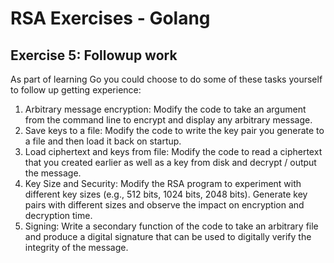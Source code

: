 # RSA Exercises - Golang

## Exercise 5: Followup work

As part of learning Go you could choose to do some of these tasks yourself to follow up
getting experience:

1. Arbitrary message encryption: Modify the code to take an argument from the command
   line to encrypt and display any arbitrary message.
2. Save keys to a file: Modify the code to write the key pair you generate to a file
   and then load it back on startup.
3. Load ciphertext and keys from file: Modify the code to read a ciphertext that you
   created earlier as well as a key from disk and decrypt / output the message.
4. Key Size and Security: Modify the RSA program to experiment with different key sizes 
   (e.g., 512 bits, 1024 bits, 2048 bits). Generate key pairs with different sizes and 
   observe the impact on encryption and decryption time.
5. Signing: Write a secondary function of the code to take an arbitrary file and produce
   a digital signature that can be used to digitally verify the integrity of the message.
